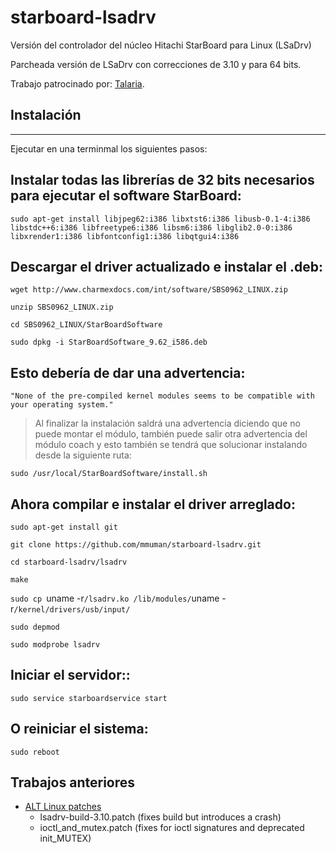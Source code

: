 starboard-lsadrv
================

Versión del controlador del núcleo Hitachi StarBoard para Linux (LSaDrv)

Parcheada versión de LSaDrv con correcciones de 3.10 y para 64 bits.

Trabajo patrocinado por: [Talaria](http://www.talaria.fr/).

## Instalación
----------------------

Ejecutar en una terminmal los siguientes pasos:

## Instalar todas las librerías de 32 bits necesarios para ejecutar el software StarBoard:
```
sudo apt-get install libjpeg62:i386 libxtst6:i386 libusb-0.1-4:i386 libstdc++6:i386 libfreetype6:i386 libsm6:i386 libglib2.0-0:i386 libxrender1:i386 libfontconfig1:i386 libqtgui4:i386
```
## Descargar el driver actualizado e instalar el **.deb**:

`wget http://www.charmexdocs.com/int/software/SBS0962_LINUX.zip`

`unzip SBS0962_LINUX.zip`

`cd SBS0962_LINUX/StarBoardSoftware`

`sudo dpkg -i StarBoardSoftware_9.62_i586.deb`

## Esto debería de dar una advertencia:
`
 "None of the pre-compiled kernel modules seems to be compatible with your operating system."
`
> Al finalizar la instalación saldrá una advertencia diciendo que no puede montar el módulo, también puede salir otra advertencia del módulo coach y esto también se tendrá que solucionar instalando desde la siguiente ruta:

`sudo /usr/local/StarBoardSoftware/install.sh`

## Ahora compilar e instalar el driver arreglado:

`sudo apt-get install git`

`git clone https://github.com/mmuman/starboard-lsadrv.git`

`cd starboard-lsadrv/lsadrv`

`make`

`sudo cp `uname -r`/lsadrv.ko /lib/modules/`uname -r`/kernel/drivers/usb/input/`

`sudo depmod`

`sudo modprobe lsadrv`

## Iniciar el servidor::

`sudo service starboardservice start`

## O reiniciar el sistema:

`sudo reboot`

Trabajos anteriores
--------------

* [ALT Linux patches](http://packages.altlinux.org/en/Sisyphus/srpms/kernel-modules-lsadrv-std-pae)
    * lsadrv-build-3.10.patch (fixes build but introduces a crash)
    * ioctl_and_mutex.patch (fixes for ioctl signatures and deprecated init_MUTEX)
